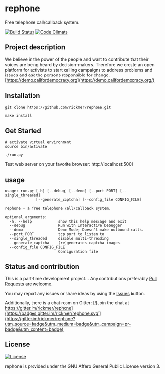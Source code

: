 rephone
=======

Free telephone call/callback system.

[![Build Status](https://travis-ci.org/rickmer/rephone.svg?branch=master)](https://travis-ci.org/rickmer/rephone)
[![Code Climate](https://codeclimate.com/github/rickmer/rephone/badges/gpa.svg)](https://codeclimate.com/github/rickmer/rephone)

## Project description
We believe in the power of the people and want to contribute that their voices are being heard by decision-makers. Therefore we create an open platform for activists to start calling campaigns to address problems and issues and ask the persons responsible for change. [https://demo.callfordemocracy.org](https://demo.callfordemocracy.org/)


## Installation
```
git clone https://github.com/rickmer/rephone.git

make install
```

## Get Started
```
# activate virtual environment
source bin/activate

./run.py
```
Test web server on your favorite browser: http://localhost:5001

## usage
```
usage: run.py [-h] [--debug] [--demo] [--port PORT] [--single_threaded]
              [--generate_captcha] [--config_file CONFIG_FILE]

rephone - a free telephone call/callback system.

optional arguments:
  -h, --help            show this help message and exit
  --debug               Run with Interactive Debugger
  --demo                Demo Mode; Doesn't make outbound calls.
  --port PORT           tcp port to listen to
  --single_threaded     disable multi-threading
  --generate_captcha    (re)generates captcha images
  --config_file CONFIG_FILE
                        Configuration file
```

## Status and contribution

This is a part-time development project... Any contributions preferably [Pull Requests](https://github.com/rickmer/rephone/pulls) are welcome.

You may report any issues or share ideas by using the [Issues](https://github.com/rickmer/rephone/issues) button.

Additionally, there is a chat room on Gitter:
[![Join the chat at https://gitter.im/rickmer/rephone](https://badges.gitter.im/rickmer/rephone.svg)](https://gitter.im/rickmer/rephone?utm_source=badge&utm_medium=badge&utm_campaign=pr-badge&utm_content=badge)


## License

[![License](http://www.gnu.org/graphics/agplv3-155x51.png)](http://www.gnu.org/licenses/agpl-3.0.txt)

rephone is provided under the GNU Affero General Public License version 3.